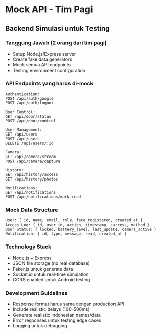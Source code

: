# Mock API - Tim Pagi

## Backend Simulasi untuk Testing

### Tanggung Jawab (2 orang dari tim pagi)
- Setup Node.js/Express server
- Create fake data generators
- Mock semua API endpoints
- Testing environment configuration

### API Endpoints yang harus di-mock
```
Authentication:
POST /api/auth/google
POST /api/auth/logout

Door Control:
GET /api/door/status
POST /api/door/control

User Management:
GET /api/users
POST /api/users
DELETE /api/users/:id

Camera:
GET /api/camera/stream
POST /api/camera/capture

History:
GET /api/history/access
GET /api/history/photos

Notifications:
GET /api/notifications
POST /api/notifications/mark-read
```

### Mock Data Structure
```
User: { id, name, email, role, face_registered, created_at }
Access Log: { id, user_id, action, timestamp, success, method }
Door Status: { locked, battery_level, last_update, camera_active }
Notification: { id, type, message, read, created_at }
```

### Technology Stack
- Node.js + Express
- JSON file storage (no real database)
- Faker.js untuk generate data
- Socket.io untuk real-time simulation
- CORS enabled untuk Android testing

### Development Guidelines
- Response format harus sama dengan production API
- Include realistic delays (100-500ms)
- Generate realistic Indonesian names/data
- Error responses untuk testing edge cases
- Logging untuk debugging
